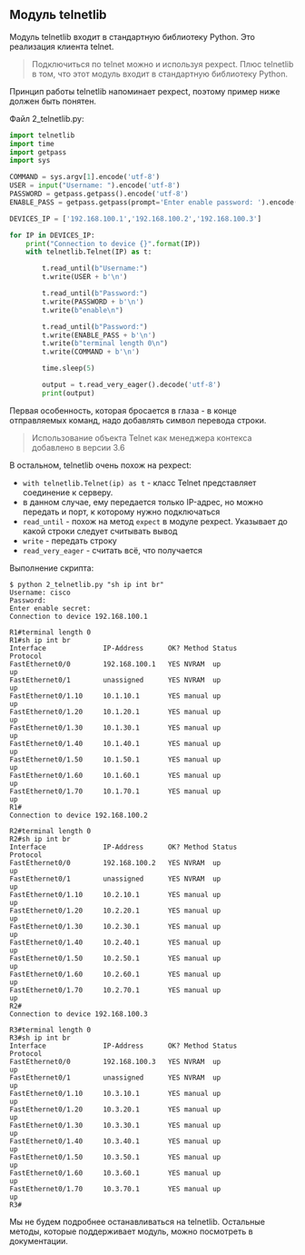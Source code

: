 ## Модуль telnetlib

Модуль telnetlib входит в стандартную библиотеку Python. Это реализация клиента telnet.

> Подключиться по telnet можно и используя pexpect. Плюс telnetlib в том, что этот модуль входит в стандартную библиотеку Python.

Принцип работы telnetlib напоминает pexpect, поэтому пример ниже должен быть понятен.

Файл 2_telnetlib.py:
```python
import telnetlib
import time
import getpass
import sys

COMMAND = sys.argv[1].encode('utf-8')
USER = input("Username: ").encode('utf-8')
PASSWORD = getpass.getpass().encode('utf-8')
ENABLE_PASS = getpass.getpass(prompt='Enter enable password: ').encode('utf-8')

DEVICES_IP = ['192.168.100.1','192.168.100.2','192.168.100.3']

for IP in DEVICES_IP:
    print("Connection to device {}".format(IP))
    with telnetlib.Telnet(IP) as t:

        t.read_until(b"Username:")
        t.write(USER + b'\n')

        t.read_until(b"Password:")
        t.write(PASSWORD + b'\n')
        t.write(b"enable\n")

        t.read_until(b"Password:")
        t.write(ENABLE_PASS + b'\n')
        t.write(b"terminal length 0\n")
        t.write(COMMAND + b'\n')

        time.sleep(5)

        output = t.read_very_eager().decode('utf-8')
        print(output)

```

Первая особенность, которая бросается в глаза - в конце отправляемых команд, надо добавлять символ перевода строки.

> Использование объекта Telnet как менеджера контекса добавлено в версии 3.6

В остальном, telnetlib очень похож на pexpect:
* ```with telnetlib.Telnet(ip) as t``` - класс Telnet представляет соединение к серверу.
 * в данном случае, ему передается только IP-адрес, но можно передать и порт, к которому нужно подключаться
* ```read_until``` - похож на метод ```expect``` в модуле pexpect. Указывает до какой строки следует считывать вывод
* ```write``` - передать строку
* ```read_very_eager``` - считать всё, что получается


Выполнение скрипта:
```
$ python 2_telnetlib.py "sh ip int br"
Username: cisco
Password:
Enter enable secret:
Connection to device 192.168.100.1

R1#terminal length 0
R1#sh ip int br
Interface              IP-Address      OK? Method Status                Protocol
FastEthernet0/0        192.168.100.1   YES NVRAM  up                    up
FastEthernet0/1        unassigned      YES NVRAM  up                    up
FastEthernet0/1.10     10.1.10.1       YES manual up                    up
FastEthernet0/1.20     10.1.20.1       YES manual up                    up
FastEthernet0/1.30     10.1.30.1       YES manual up                    up
FastEthernet0/1.40     10.1.40.1       YES manual up                    up
FastEthernet0/1.50     10.1.50.1       YES manual up                    up
FastEthernet0/1.60     10.1.60.1       YES manual up                    up
FastEthernet0/1.70     10.1.70.1       YES manual up                    up
R1#
Connection to device 192.168.100.2

R2#terminal length 0
R2#sh ip int br
Interface              IP-Address      OK? Method Status                Protocol
FastEthernet0/0        192.168.100.2   YES NVRAM  up                    up
FastEthernet0/1        unassigned      YES NVRAM  up                    up
FastEthernet0/1.10     10.2.10.1       YES manual up                    up
FastEthernet0/1.20     10.2.20.1       YES manual up                    up
FastEthernet0/1.30     10.2.30.1       YES manual up                    up
FastEthernet0/1.40     10.2.40.1       YES manual up                    up
FastEthernet0/1.50     10.2.50.1       YES manual up                    up
FastEthernet0/1.60     10.2.60.1       YES manual up                    up
FastEthernet0/1.70     10.2.70.1       YES manual up                    up
R2#
Connection to device 192.168.100.3

R3#terminal length 0
R3#sh ip int br
Interface              IP-Address      OK? Method Status                Protocol
FastEthernet0/0        192.168.100.3   YES NVRAM  up                    up
FastEthernet0/1        unassigned      YES NVRAM  up                    up
FastEthernet0/1.10     10.3.10.1       YES manual up                    up
FastEthernet0/1.20     10.3.20.1       YES manual up                    up
FastEthernet0/1.30     10.3.30.1       YES manual up                    up
FastEthernet0/1.40     10.3.40.1       YES manual up                    up
FastEthernet0/1.50     10.3.50.1       YES manual up                    up
FastEthernet0/1.60     10.3.60.1       YES manual up                    up
FastEthernet0/1.70     10.3.70.1       YES manual up                    up
R3#
```

Мы не будем подробнее останавливаться на telnetlib. Остальные методы, которые поддерживает модуль, можно посмотреть в документации.


